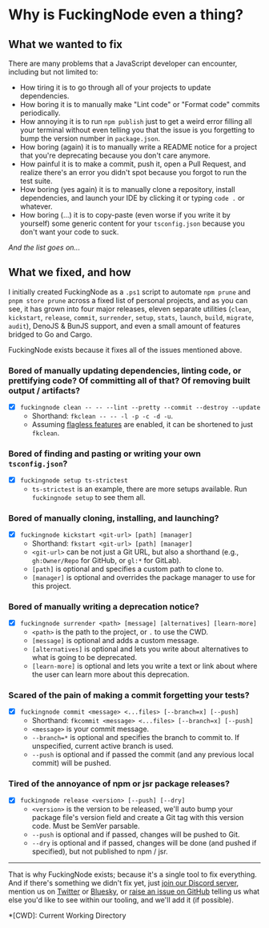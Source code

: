 # Why is FuckingNode even a thing?

## What we wanted to fix

There are many problems that a JavaScript developer can encounter, including but not limited to:

- How tiring it is to go through all of your projects to update dependencies.
- How boring it is to manually make "Lint code" or "Format code" commits periodically.
- How annoying it is to run `npm publish` just to get a weird error filling all your terminal without even telling you that the issue is you forgetting to bump the version number in `package.json`.
- How boring (again) it is to manually write a README notice for a project that you're deprecating because you don't care anymore.
- How painful it is to make a commit, push it, open a Pull Request, and realize there's an error you didn't spot because you forgot to run the test suite.
- How boring (yes again) it is to manually clone a repository, install dependencies, and launch your IDE by clicking it or typing `code .` or whatever.
- How boring (...) it is to copy-paste (even worse if you write it by yourself) some generic content for your `tsconfig.json` because you don't want your code to suck.

_And the list goes on..._

## What we fixed, and how

I initially created FuckingNode as a `.ps1` script to automate `npm prune` and `pnpm store prune` across a fixed list of personal projects, and as you can see, it has grown into four major releases, eleven separate utilities (`clean`, `kickstart`, `release`, `commit`, `surrender`, `setup`, `stats`, `launch`, `build`, `migrate`, `audit`), DenoJS & BunJS support, and even a small amount of features bridged to Go and Cargo.

FuckingNode exists because it fixes all of the issues mentioned above.

### Bored of manually updating dependencies, linting code, or prettifying code? Of committing all of that? Of removing built output / artifacts?

- [X] `fuckingnode clean -- -- --lint --pretty --commit --destroy --update`
    - Shorthand: `fkclean -- -- -l -p -c -d -u`.
    - Assuming [flagless features](../manual/fknode-yaml.md#flagless) are enabled, it can be shortened to just `fkclean`.

### Bored of finding and pasting or writing your own `tsconfig.json`?

- [X] `fuckingnode setup ts-strictest`
    - `ts-strictest` is an example, there are more setups available. Run `fuckingnode setup` to see them all.

### Bored of manually cloning, installing, and launching?

- [X] `fuckingnode kickstart <git-url> [path] [manager]`
    - Shorthand: `fkstart <git-url> [path] [manager]`
    - `<git-url>` can be not just a Git URL, but also a shorthand (e.g., `gh:Owner/Repo` for GitHub, or `gl:*` for GitLab).
    - `[path]` is optional and specifies a custom path to clone to.
    - `[manager]` is optional and overrides the package manager to use for this project.

### Bored of manually writing a deprecation notice?

- [X] `fuckingnode surrender <path> [message] [alternatives] [learn-more]`
    - `<path>` is the path to the project, or `.` to use the CWD.
    - `[message]` is optional and adds a custom message.
    - `[alternatives]` is optional and lets you write about alternatives to what is going to be deprecated.
    - `[learn-more]` is optional and lets you write a text or link about where the user can learn more about this deprecation.

### Scared of the pain of making a commit forgetting your tests?

- [X] `fuckingnode commit <message> <...files> [--branch=x] [--push]`
    - Shorthand: `fkcommit <message> <...files> [--branch=x] [--push]`
    - `<message>` is your commit message.
    - `--branch=*` is optional and specifies the branch to commit to. If unspecified, current active branch is used.
    - `--push` is optional and if passed the commit (and any previous local commit) will be pushed.

### Tired of the annoyance of npm or jsr package releases?

- [X] `fuckingnode release <version> [--push] [--dry]`
    - `<version>` is the version to be released, we'll auto bump your package file's version field and create a Git tag with this version code. Must be SemVer parsable.
    - `--push` is optional and if passed, changes will be pushed to Git.
    - `--dry` is optional and if passed, changes will be done (and pushed if specified), but not published to npm / jsr.

---

That is why FuckingNode exists; because it's a single tool to fix everything. And if there's something we didn't fix yet, just [join our Discord server](https://discord.gg/AA2jYAFNmq), mention us on [Twitter](https://x.com/FuckingNode) or [Bluesky](https://bsky.app/profile/fknode.bsky.social), or [raise an issue on GitHub](https://github.com/FuckingNode/FuckingNode/issues) telling us what else you'd like to see within our tooling, and we'll add it (if possible).

*[CWD]: Current Working Directory
